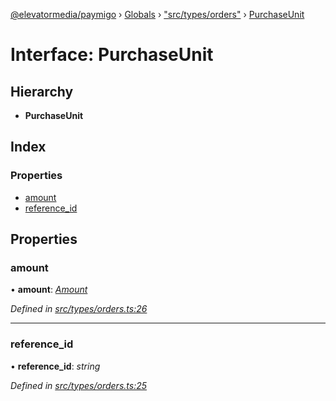 [@elevatormedia/paymigo](../README.md) › [Globals](../globals.md) › ["src/types/orders"](../modules/_src_types_orders_.md) › [PurchaseUnit](_src_types_orders_.purchaseunit.md)

# Interface: PurchaseUnit

## Hierarchy

-   **PurchaseUnit**

## Index

### Properties

-   [amount](_src_types_orders_.purchaseunit.md#amount)
-   [reference_id](_src_types_orders_.purchaseunit.md#reference_id)

## Properties

### amount

• **amount**: _[Amount](_src_types_common_.amount.md)_

_Defined in [src/types/orders.ts:26](https://github.com/ELEVATORmedia/paymigo/blob/90b1c91/src/types/orders.ts#L26)_

---

### reference_id

• **reference_id**: _string_

_Defined in [src/types/orders.ts:25](https://github.com/ELEVATORmedia/paymigo/blob/90b1c91/src/types/orders.ts#L25)_

